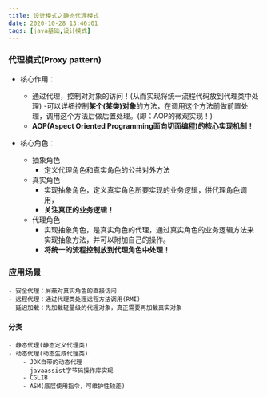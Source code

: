 ```yaml
---
title: 设计模式之静态代理模式
date: 2020-10-28 13:46:01
tags: [java基础,设计模式]
---
```

### 代理模式(Proxy pattern)
<!-- more -->
- 核心作用：
    - 通过代理，控制对对象的访问！(从而实现将统一流程代码放到代理类中处理)
        -可以详细控制**某个(某类)对象**的方法，在调用这个方法前做前置处理，调用这个方法后做后置处理。(即：AOP的微观实现！)
    - **AOP(Aspect Oriented Programming面向切面编程)的核心实现机制！**

- 核心角色：
    - 抽象角色
        - 定义代理角色和真实角色的公共对外方法
    - 真实角色
        - 实现抽象角色，定义真实角色所要实现的业务逻辑，供代理角色调用，
        - **关注真正的业务逻辑！**
    - 代理角色
        - 实现抽象角色，是真实角色的代理，通过真实角色的业务逻辑方法来实现抽象方法，并可以附加自己的操作。
        - **将统一的流程控制放到代理角色中处理！**
### 应用场景
    - 安全代理：屏蔽对真实角色的直接访问
    - 远程代理：通过代理类处理远程方法调用(RMI)
    - 延迟加载：先加载轻量级的代理对象，真正需要再加载真实对象

#### 分类
    - 静态代理(静态定义代理类)
    - 动态代理(动态生成代理类)
        - JDK自带的动态代理
        - javaassist字节码操作库实现
        - CGLIB
        - ASM(底层使用指令，可维护性较差)








